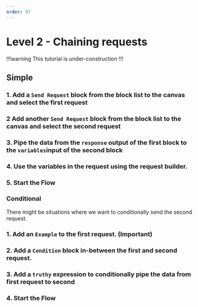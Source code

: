 ```yaml
---
order: 97
---
```

# Level 2 - Chaining requests

!!!warning
This tutorial is under-construction
!!!

## Simple

### 1. Add a `Send Request` block from the block list to the canvas and select the first request

### 2 Add another `Send Request` block from the block list to the canvas and select the second request

### 3. Pipe the data from the `response` output of the first block to the `variables`input of the second block

### 4. Use the variables in the request using the request builder.

### 5. Start the Flow


### Conditional

There might be situations where we want to conditionally send the second request.

### 1. Add an `Example` to the first request. (Important)

### 2. Add a `Condition` block in-between the first and second request.

### 3. Add a `truthy` expression to conditionally pipe the data from first request to second

### 4. Start the Flow